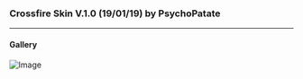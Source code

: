 ### Crossfire Skin V.1.0 (19/01/19) by PsychoPatate
---

#### Gallery
![Image](https://i.imgur.com/kezgXRQ.jpg)